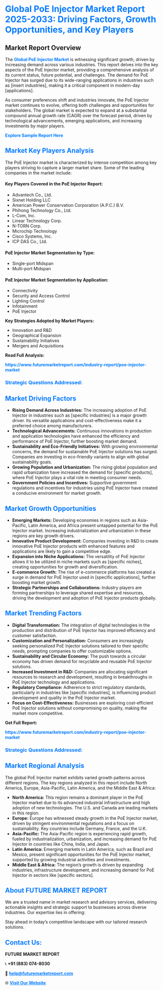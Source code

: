 <h1 style="color: #007BFF;">Global PoE Injector Market Report 2025-2033: Driving Factors, Growth Opportunities, and Key Players</h1>

<section id="overview">
<h2>Market Report Overview</h2>
<p>The <a href="https://www.futuremarketreport.com/industry-report/poe-injector-market" style="color: #007BFF; text-decoration: none;"><strong>Global PoE Injector Market</strong></a> is witnessing significant growth, driven by increasing demand across various industries. This report delves into the key aspects of the PoE Injector market, providing a comprehensive analysis of its current status, future potential, and challenges. The demand for PoE Injector has surged due to its wide-ranging applications in industries such as [insert industries], making it a critical component in modern-day [applications].</p>
<p>As consumer preferences shift and industries innovate, the PoE Injector market continues to evolve, offering both challenges and opportunities for stakeholders. The global market is expected to expand at a substantial compound annual growth rate (CAGR) over the forecast period, driven by technological advancements, emerging applications, and increasing investments by major players.</p>
</section>

<section id="overview">
<p><a href="https://www.futuremarketreport.com/request-sample/reportId=125402" style="color: #007BFF; text-decoration: none;"><strong>Explore Sample Report Here</strong></a></p>
</section>

<section id="key-players">
<h2 style="color: #007BFF;">Market Key Players Analysis</h2>
<p>The PoE Injector market is characterized by intense competition among key players striving to capture a larger market share. Some of the leading companies in the market include:</p>
<h4>Key Players Covered in the PoE Injector Report:</h4>
<ul><li>Advantech Co., Ltd.</li><li>Sixnet Holding LLC</li><li>American Power Conservation Corporation (A.P.C.) B.V.</li><li>Phihong Technology Co., Ltd.</li><li>L-Com, Inc.</li><li>Linear Technology Corp.</li><li>N-TORN Corp.</li><li>Microchip Technology</li><li>Cisco Systems, Inc.</li><li>ICP DAS Co., Ltd.</li></ul>
<h4>PoE Injector Market Segmentation by Type:</h4>
<ul><li>Single-port Midspan</li><li>Multi-port Midspan</li></ul>

<h4>PoE Injector Market Segmentation by Application:</h4>
<ul><li>Connectivity</li><li>Security and Access Control</li><li>Lighting Control</li><li>Infotainment</li><li>PoE Injector</li></ul>
<p><strong>Key Strategies Adopted by Market Players:</strong></p>
<ul>
<li>Innovation and R&D</li>
<li>Geographical Expansion</li>
<li>Sustainability Initiatives</li>
<li>Mergers and Acquisitions</li>
</ul>
</section>

<section>
<p><strong>Read Full Analysis: </strong></p><a href="https://www.futuremarketreport.com/industry-report/poe-injector-market" style="color: #007BFF; text-decoration: none;"><strong>https://www.futuremarketreport.com/industry-report/poe-injector-market</strong></a>
<h3 style="color: #007BFF;">Strategic Questions Addressed:</h3>
</section>

<section id="driving-factors">
<h2 style="color: #007BFF;">Market Driving Factors</h2>
<ul>
<li><strong>Rising Demand Across Industries:</strong> The increasing adoption of PoE Injector in industries such as [specific industries] is a major growth driver. Its versatile applications and cost-effectiveness make it a preferred choice among manufacturers.</li>
<li><strong>Technological Advancements:</strong> Continuous innovations in production and application technologies have enhanced the efficiency and performance of PoE Injector, further boosting market demand.</li>
<li><strong>Sustainability and Eco-Friendly Initiatives:</strong> With growing environmental concerns, the demand for sustainable PoE Injector solutions has surged. Companies are investing in eco-friendly variants to align with global sustainability goals.</li>
<li><strong>Growing Population and Urbanization:</strong> The rising global population and rapid urbanization have increased the demand for [specific products], where PoE Injector plays a vital role in meeting consumer needs.</li>
<li><strong>Government Policies and Incentives:</strong> Supportive government regulations and incentives for industries using PoE Injector have created a conducive environment for market growth.</li>
</ul>
</section>

<section id="growth-opportunities">
<h2 style="color: #007BFF;">Market Growth Opportunities</h2>
<ul>
<li><strong>Emerging Markets:</strong> Developing economies in regions such as Asia-Pacific, Latin America, and Africa present untapped potential for the PoE Injector market. Increasing industrialization and urbanization in these regions are key growth drivers.</li>
<li><strong>Innovative Product Development:</strong> Companies investing in R&D to create innovative PoE Injector products with enhanced features and applications are likely to gain a competitive edge.</li>
<li><strong>Expansion into Niche Applications:</strong> The versatility of PoE Injector allows it to be utilized in niche markets such as [specific niches], creating opportunities for growth and diversification.</li>
<li><strong>E-commerce Growth:</strong> The rise of e-commerce platforms has created a surge in demand for PoE Injector used in [specific applications], further boosting market growth.</li>
<li><strong>Strategic Partnerships and Collaborations:</strong> Industry players are forming partnerships to leverage shared expertise and resources, driving the development and adoption of PoE Injector products globally.</li>
</ul>
</section>

<section id="trending-factors">
<h2 style="color: #007BFF;">Market Trending Factors</h2>
<ul>
<li><strong>Digital Transformation:</strong> The integration of digital technologies in the production and distribution of PoE Injector has improved efficiency and customer satisfaction.</li>
<li><strong>Customization and Personalization:</strong> Consumers are increasingly seeking personalized PoE Injector solutions tailored to their specific needs, prompting companies to offer customizable options.</li>
<li><strong>Sustainability and Circular Economy:</strong> The push towards a circular economy has driven demand for recyclable and reusable PoE Injector solutions.</li>
<li><strong>Increased Investment in R&D:</strong> Companies are allocating significant resources to research and development, resulting in breakthroughs in PoE Injector technology and applications.</li>
<li><strong>Regulatory Compliance:</strong> Adherence to strict regulatory standards, particularly in industries like [specific industries], is influencing product development and quality in the PoE Injector market.</li>
<li><strong>Focus on Cost-Effectiveness:</strong> Businesses are exploring cost-efficient PoE Injector solutions without compromising on quality, making the market more competitive.</li>
</ul>
</section>

<section>
<p><strong>Get Full Report: </strong></p><a href="https://www.futuremarketreport.com/industry-report/poe-injector-market" style="color: #007BFF; text-decoration: none;"><strong>https://www.futuremarketreport.com/industry-report/poe-injector-market</strong></a>
<h3 style="color: #007BFF;">Strategic Questions Addressed:</h3>
</section>


<section id="regional-analysis">
<h2 style="color: #007BFF;">Market Regional Analysis</h2>
<p>The global PoE Injector market exhibits varied growth patterns across different regions. The key regions analyzed in this report include North America, Europe, Asia-Pacific, Latin America, and the Middle East & Africa:</p>
<ul>
<li><strong>North America:</strong> This region remains a dominant player in the PoE Injector market due to its advanced industrial infrastructure and high adoption of new technologies. The U.S. and Canada are leading markets in this region.</li>
<li><strong>Europe:</strong> Europe has witnessed steady growth in the PoE Injector market, driven by stringent environmental regulations and a focus on sustainability. Key countries include Germany, France, and the U.K.</li>
<li><strong>Asia-Pacific:</strong> The Asia-Pacific region is experiencing rapid growth, fueled by industrialization, urbanization, and increasing demand for PoE Injector in countries like China, India, and Japan.</li>
<li><strong>Latin America:</strong> Emerging markets in Latin America, such as Brazil and Mexico, present significant opportunities for the PoE Injector market, supported by growing industrial activities and investments.</li>
<li><strong>Middle East & Africa:</strong> The region’s growth is driven by expanding industries, infrastructure development, and increasing demand for PoE Injector in sectors like [specific sectors].</li>
</ul>
</section>

<footer>
<h2 style="color: #007BFF;">About FUTURE MARKET REPORT</h2>
<p>We are a trusted name in market research and advisory services, delivering actionable insights and strategic support to businesses across diverse industries. Our expertise lies in offering:</p>

<p>Stay ahead in today’s competitive landscape with our tailored research solutions.</p>

<h2 style="color: #007BFF;">Contact Us:</h2>
<p><strong>FUTURE MARKET REPORT</strong></p>
<p>📞 <strong>+91 (883) 074-8030</strong></p>
<p>📧 <strong><a href="mailto:help@futuremarketreport.com" style="color: #007BFF;">help@futuremarketreport.com</a></strong></p>
<p>🌐 <strong><a href="https://www.futuremarketreport.com/" style="color: #007BFF;">Visit Our Website</a></strong></p>
</footer>
